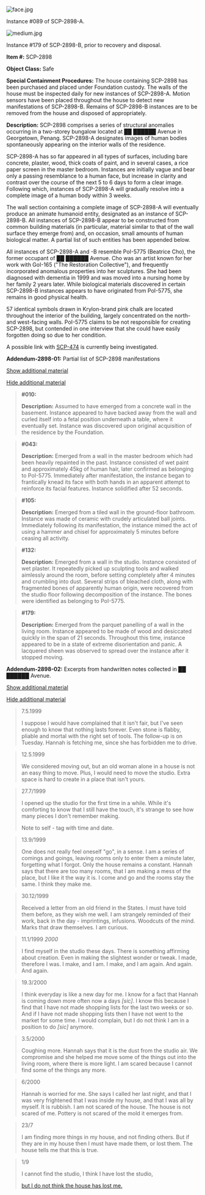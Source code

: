 ![face.jpg](http://scp-wiki.wdfiles.com/local--files/scp-2898/face.jpg)

Instance #089 of SCP-2898-A.

![medium.jpg](http://scp-wiki.wdfiles.com/local--files/scp-2898/medium.jpg)

Instance #179 of SCP-2898-B, prior to recovery and disposal.

**Item #:** SCP-2898

**Object Class:** Safe

**Special Containment Procedures:** The house containing SCP-2898 has been purchased and placed under Foundation custody. The walls of the house must be inspected daily for new instances of SCP-2898-A. Motion sensors have been placed throughout the house to detect new manifestations of SCP-2898-B. Remains of SCP-2898-B instances are to be removed from the house and disposed of appropriately.

**Description:** SCP-2898 comprises a series of structural anomalies occurring in a two-storey bungalow located at ██ ██████ Avenue in Georgetown, Penang. SCP-2898-A designates images of human bodies spontaneously appearing on the interior walls of the residence.

SCP-2898-A has so far appeared in all types of surfaces, including bare concrete, plaster, wood, thick coats of paint, and in several cases, a rice paper screen in the master bedroom. Instances are initially vague and bear only a passing resemblance to a human face, but increase in clarity and contrast over the course of the next 5 to 6 days to form a clear image. Following which, instances of SCP-2898-A will gradually resolve into a complete image of a human body within 3 weeks.

The wall section containing a complete image of SCP-2898-A will eventually produce an animate humanoid entity, designated as an instance of SCP-2898-B. All instances of SCP-2898-B appear to be constructed from common building materials (in particular, material similar to that of the wall surface they emerge from) and, on occasion, small amounts of human biological matter. A partial list of such entities has been appended below.

All instances of SCP-2898-A and -B resemble PoI-5775 (Beatrice Cho), the former occupant of ██ ██████ Avenue. Cho was an artist known for her work with GoI-165 ("The Restoration Collective"), and frequently incorporated anomalous properties into her sculptures. She had been diagnosed with dementia in 1999 and was moved into a nursing home by her family 2 years later. While biological materials discovered in certain SCP-2898-B instances appears to have originated from PoI-5775, she remains in good physical health.

57 identical symbols drawn in Krylon-brand pink chalk are located throughout the interior of the building, largely concentrated on the north- and west-facing walls. PoI-5775 claims to be not responsible for creating SCP-2898, but contended in one interview that she could have easily forgotten doing so due to her condition.

A possible link with [SCP-474](/scp-474) is currently being investigated.

**Addendum-2898-01:** Partial list of SCP-2898 manifestations

[Show additional material](javascript:;)

[Hide additional material](javascript:;)

> **#010:**
> 
> **Description:** Assumed to have emerged from a concrete wall in the basement. Instance appeared to have backed away from the wall and curled itself into a fetal position underneath a table, where it eventually set. Instance was discovered upon original acquisition of the residence by the Foundation.

> **#043:**
> 
> **Description:** Emerged from a wall in the master bedroom which had been heavily repainted in the past. Instance consisted of wet paint and approximately 45kg of human hair, later confirmed as belonging to PoI-5775. Immediately after manifestation, the instance began to frantically knead its face with both hands in an apparent attempt to reinforce its facial features. Instance solidified after 52 seconds.

> **#105:**
> 
> **Description:** Emerged from a tiled wall in the ground-floor bathroom. Instance was made of ceramic with crudely articulated ball joints. Immediately following its manifestation, the instance mimed the act of using a hammer and chisel for approximately 5 minutes before ceasing all activity.

> **#132:**
> 
> **Description:** Emerged from a wall in the studio. Instance consisted of wet plaster. It repeatedly picked up sculpting tools and walked aimlessly around the room, before setting completely after 4 minutes and crumbling into dust. Several strips of bleached cloth, along with fragmented bones of apparently human origin, were recovered from the studio floor following decomposition of the instance. The bones were identified as belonging to PoI-5775.

> **#179:**
> 
> **Description:** Emerged from the parquet panelling of a wall in the living room. Instance appeared to be made of wood and desiccated quickly in the span of 21 seconds. Throughout this time, instance appeared to be in a state of extreme disorientation and panic. A lacquered sheen was observed to spread over the instance after it stopped moving.

**Addendum-2898-02:** Excerpts from handwritten notes collected in ██ ██████ Avenue.

[Show additional material](javascript:;)

[Hide additional material](javascript:;)

> 7.5.1999
> 
> I suppose I would have complained that it isn't fair, but I've seen enough to know that nothing lasts forever. Even stone is flabby, pliable and mortal with the right set of tools. The follow-up is on Tuesday. Hannah is fetching me, since she has forbidden me to drive.

> 12.5.1999
> 
> We considered moving out, but an old woman alone in a house is not an easy thing to move. Plus, I would need to move the studio. Extra space is hard to create in a place that isn't yours.

> 27.7/1999
> 
> I opened up the studio for the first time in a while. While it's comforting to know that I still have the touch, it's strange to see how many pieces I don't remember making.
> 
> Note to self - tag with time and date.

> 13.9/1999
> 
> One does not really feel oneself "go", in a sense. I am a series of comings and goings, leaving rooms only to enter them a minute later, forgetting what I forgot. Only the house remains a constant. Hannah says that there are too many rooms, that I am making a mess of the place, but I like it the way it is. I come and go and the rooms stay the same. I think they make me.

> 30.12/1999
> 
> Received a letter from an old friend in the States. I must have told them before, as they wish me well. I am strangely reminded of their work, back in the day - imprintings, infusions. Woodcuts of the mind. Marks that draw themselves. I am curious.

> 11.1/1999 _2000_
> 
> I find myself in the studio these days. There is something affirming about creation. Even in making the slightest wonder or tweak. I made, therefore I was. I make, and I am. I make, and I am again. And again. And again.

> 19.3/2000
> 
> I think everyday is like a new day for me. I know for a fact that Hannah is coming down more often now a days _\[sic\]_. I know this because I find that I have not made shopping lists for the last two weeks or so. And if I have not made shopping lists then I have not went to the market for some time. I would complain, but I do not think I am in a position to do _\[sic\]_ anymore.

> 3.5/2000
> 
> Coughing more. Hannah says that it is the dust from the studio air. We compromise and she helped me move some of the things out into the living room, where there is more light. I am scared because I cannot find some of the things any more.

> 6/2000
> 
> Hannah is worried for me. She says I called her last night, and that I was very frightened that I was inside my house, and that I was all by myself. It is rubbish. I am not scared of the house. The house is not scared of me. Pottery is not scared of the mold it emerges from.

> 23/7
> 
> I am finding more things in my house, and not finding others. But if they are in my house then I must have made them, or lost them. The house tells me that this is true.

> 1/9
> 
> I cannot find the studio, I think I have lost the studio,
> 
> [but I do not think the house has lost me.](/not-to-disappear-1)